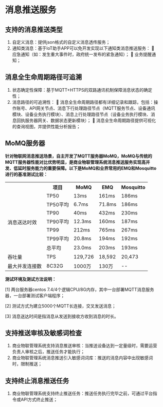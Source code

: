 # 消息推送服务

## 支持的消息推送类型
1) 自定义消息：提供json格式的自定义消息透传服务；
2) 通知类消息：基于IoT助手APP可以免开发实现以下通知类消息推送服务：
      	应急通知（如：发生重大事件时，政府统一发布的紧急通知）；
      	业务提醒通知；

## 消息全生命周期路径可追溯
1) 状态确定性保障：基于MQTT+HTTPS的双路通讯机制保障消息状态的确定性；
2) 消息路径的可追溯性：
      	消息全生命周期路径都有详细记录和跟踪，包括：操作账号、API网关节点、消息下行处理路径节点（MQTT服务节点、设备通讯模块、设备业务执行模块）、消息上行处理路径节点（设备业务执行模块、消息回执服务器网关、数据状态更新模块）；
      	消息全生命周期路径提供可视化的查询视图，并提供性能分析报告；

## MoMQ服务器

**针对物联网消息推送场景，自主开发了MQTT服务器MoMQ，MoMQ与传统的MQTT服务器性能对比优势明显，是商业物联管理系统消息推送服务实现高并发、低延时服务能力的重要保障。以下是MoMQ和业界常用的EMQ和Mosquitto进行的基准测试比较：**

<table>
    <tr>
        <td></td>
        <th>项目</th>
        <th>MoMQ</th>
        <th>EMQ</th>
        <th>Mosquitto</th>
    </tr>
    <tr>
        <td rowspan="7">消息送达时效</td>
        <td>TP50</td>
        <td>13ms</td>
        <td>161ms</td>
        <td>186ms</td>
    </tr>
    <tr>
        <td>TP50平均</td>
        <td>6.7ms</td>
        <td>71.8ms</td>
        <td>186ms</td>
    </tr>
    <tr>
        <td>TP90</td>
        <td>40ms</td>
        <td>432ms</td>
        <td>230ms</td>
    </tr>
    <tr>
        <td>TP90平均</td>
        <td>12.3ms</td>
        <td>160ms</td>
        <td>187ms</td>
    </tr>
    <tr>
        <td>TP99</td>
        <td>212ms</td>
        <td>765ms</td>
        <td>267ms</td>
    </tr>
    <tr>
        <td>TP99平均</td>
        <td>20.8ms</td>
        <td>194ms</td>
        <td>192ms</td>
    </tr>
    <tr>
        <td>总平均</td>
        <td>23.0ms</td>
        <td>203ms</td>
        <td>193ms</td>
    </tr>
    <tr>
        <td>吞吐量</td>
        <td>TPS</td>
        <td>129,726</td>
        <td>18,592</td>
        <td>20,473</td>
    </tr>
    <tr>
        <td>最大并发连接数</td>
        <td>8C32G</td>
        <td>1000万</td>
        <td>130万</td>
        <td>--</td>
    </tr>
</table>

**测试环境及测试方法说明：**

[1]	两台服务器centos 7.4/4个逻辑CPU/8G内存，其中一台部署MQTT消息服务器，一台部署测试客户端程序；

[2]	测试方式为建立5000个MQTT长连接，交叉发送消息；

[3]	消息送达时间是指消息从发送到接收方收到消息的时长。

## 支持推送审核及敏感词检查

1)	商业物联管理系统支持消息推送审核：当推送设备达到一定量级时，需要运营负责人审核之后，推送任务才能执行；
2)	商业物联管理系统消息推送引入敏感词词库：推送的消息内容中出现敏感词时，限制推送；

## 支持终止消息推送任务
1)	商业物联管理系统支持终止推送任务：推送任务执行完毕之前，可通过平台指令或API方式终止推送；
